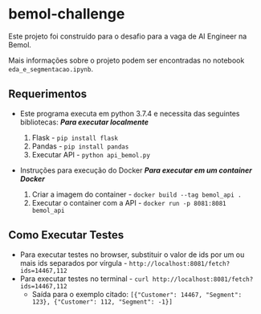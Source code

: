 # bemol-challenge
Este projeto foi construído para o desafio para a vaga de AI Engineer na Bemol.

Mais informações sobre o projeto podem ser encontradas no notebook `eda_e_segmentacao.ipynb`.


## Requerimentos
* Este programa executa em python 3.7.4 e necessita das seguintes bibliotecas:
***Para executar localmente***
  1. Flask - `pip install flask`
  2. Pandas - `pip install pandas`
  3. Executar API - `python api_bemol.py`
 
* Instruções para execução do Docker
***Para executar em um container Docker***
  1. Criar a imagem do container - `docker build --tag bemol_api .`
  2. Executar o container com a API - `docker run -p 8081:8081 bemol_api`

 
## Como Executar Testes
* Para executar testes no browser, substituir o valor de ids por um ou mais ids separados por vírgula - `http://localhost:8081/fetch?ids=14467,112`
* Para executar testes no terminal - `curl http://localhost:8081/fetch?ids=14467,112`
  - Saída para o exemplo citado: `[{"Customer": 14467, "Segment": 123}, {"Customer": 112, "Segment": -1}]`



